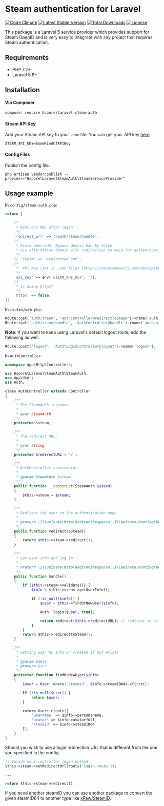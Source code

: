# Steam authentication for Laravel
[![Code Climate](https://codeclimate.com/github/hapore/laravel-steam-auth/badges/gpa.svg)](https://codeclimate.com/github/hapore/laravel-steam-auth)
[![Latest Stable Version](https://img.shields.io/packagist/v/hapore/laravel-steam-auth.svg)](https://packagist.org/packages/hapore/laravel-steam-auth)
[![Total Downloads](https://img.shields.io/packagist/dt/hapore/laravel-steam-auth.svg)](https://packagist.org/packages/hapore/laravel-steam-auth)
[![License](https://img.shields.io/github/license/hapore/laravel-steam-auth.svg)](https://packagist.org/packages/hapore/laravel-steam-auth)

This package is a Laravel 5 service provider which provides support for Steam OpenID and is very easy to integrate with any project that requires Steam authentication.

## Requirements
 * PHP 7.2+
 * Laravel 5.8+

## Installation
#### Via Composer
```bash
composer require hapore/laravel-steam-auth
```

#### Steam API Key

Add your Steam API key to your `.env` file. You can get your API key [here](http://steamcommunity.com/dev/apikey).

```
STEAM_API_KEY=SomeKindOfAPIKey
```

#### Config Files

Publish the config file.

```
php artisan vendor:publish --provider="Hapore\LaravelSteamAuth\SteamServiceProvider"
```
## Usage example
In `config/steam-auth.php`:
```php
return [

    /*
     * Redirect URL after login
     */
    'redirect_url' => '/auth/steam/handle',
    /*
     * Realm override. Bypass domain ban by Valve. 
     * Use alternative domain with redirection to main for authentication (banned by valve).
     */
    // 'realm' => 'redirected.com',
    /*
     *  API Key (set in .env file) [http://steamcommunity.com/dev/apikey]
     */
    'api_key' => env('STEAM_API_KEY', ''),
    /*
     * Is using https?
     */
    'https' => false,
];

```
In `routes/web.php`:
```php
Route::get('auth/steam', 'AuthController@redirectToSteam')->name('auth.steam');
Route::get('auth/steam/handle', 'AuthController@handle')->name('auth.steam.handle');
```
**Note:** if you want to keep using Laravel's default logout route, add the following as well:
```php
Route::post('logout', 'Auth\LoginController@logout')->name('logout');
```
In `AuthController`:
```php
namespace App\Http\Controllers;

use Hapore\LaravelSteamAuth\SteamAuth;
use App\User;
use Auth;

class AuthController extends Controller
{
    /**
     * The SteamAuth instance.
     *
     * @var SteamAuth
     */
    protected $steam;

    /**
     * The redirect URL.
     *
     * @var string
     */
    protected $redirectURL = '/';

    /**
     * AuthController constructor.
     * 
     * @param SteamAuth $steam
     */
    public function __construct(SteamAuth $steam)
    {
        $this->steam = $steam;
    }

    /**
     * Redirect the user to the authentication page
     *
     * @return \Illuminate\Http\RedirectResponse|\Illuminate\Routing\Redirector
     */
    public function redirectToSteam()
    {
        return $this->steam->redirect();
    }

    /**
     * Get user info and log in
     *
     * @return \Illuminate\Http\RedirectResponse|\Illuminate\Routing\Redirector
     */
    public function handle()
    {
        if ($this->steam->validate()) {
            $info = $this->steam->getUserInfo();

            if (!is_null($info)) {
                $user = $this->findOrNewUser($info);

                Auth::login($user, true);

                return redirect($this->redirectURL); // redirect to site
            }
        }
        return $this->redirectToSteam();
    }

    /**
     * Getting user by info or created if not exists
     *
     * @param $info
     * @return User
     */
    protected function findOrNewUser($info)
    {
        $user = User::where('steamid', $info->steamID64)->first();

        if (!is_null($user)) {
            return $user;
        }

        return User::create([
            'username' => $info->personaname,
            'avatar' => $info->avatarfull,
            'steamid' => $info->steamID64
        ]);
    }
}

```

Should you wish to use a login redirection URL that is differant from the one you specified in the config

```php
// Inside your controller login method
$this->steam->setRedirectUrl(route('login.route'));

...

return $this->steam->redirect();
```

If you need another steamID you can use another package to convert the given steamID64 to another type like [xPaw/SteamID](https://github.com/xPaw/SteamID.php).
